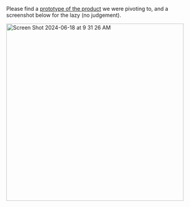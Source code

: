 Please find a [prototype of the product]([url](https://www.figma.com/proto/NfRZxkMMbDo5TUmQSenw77/betwise.club?page-id=1390%3A1477&node-id=1422-9841&starting-point-node-id=1416%3A6566&t=ivJ3G5MPFcEvhfMD-1)) we were pivoting to, and a screenshot below for the lazy (no judgement).

<img width="470" alt="Screen Shot 2024-06-18 at 9 31 26 AM" src="https://github.com/brentdx/portfolio/assets/96794824/f91849d4-ddb2-4de1-85ce-46d1db6ecc11">
